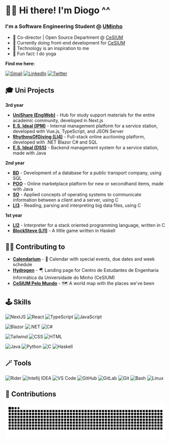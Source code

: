# 👋🏼 Hi there! I'm Diogo \^\^

### I'm a Software Engineering Student @ [UMinho](https://uminho.pt)
- 🍊 Co-director | Open Source Department @ [CeSIUM](cesium.di.uminho.pt)
- 📂 Currently doing front-end development for [CeSIUM](github.com/cesium)
- 💾 Technology is an inspiration to me
- 🌱 Fun fact: I do yoga

**Find me here:**

[![Gmail](https://img.shields.io/badge/Email-41454a?style=for-the-badge&logo=maildotru&logoColor=white)](mailto:me@diogogmatos.dev)
[![LinkedIn](https://img.shields.io/badge/LinkedIn-0077B5?style=for-the-badge&logo=linkedin&logoColor=white)](https://www.linkedin.com/in/diogo-matos)
[![Twitter](https://img.shields.io/badge/Twitter-1DA1F2?style=for-the-badge&logo=twitter&logoColor=white)](https://twitter.com/imdiogo_m)

## 🎓 Uni Projects

**3rd year**
- [**UniShare (EngWeb)**](https://github.com/diogogmatos/EngWeb2024-Projeto) - Hub for study support materials for the entire academic community, developed in Next.js
- [**E.S. Ideal (IPM)**](https://github.com/diogogmatos/IPM) - Internal management platform for a service station, developed with Vue.js, TypeScript, and JSON Server
- [**RhythmsOfGiving (LI4)**](https://github.com/diogogmatos/RhythmsOfGiving) - Full-stack online auctioning platform, developed with .NET Blazor C# and SQL
- [**E.S. Ideal (DSS)**](https://github.com/diogogmatos/trabalho-dss-grupo-05) - Backend management system for a service station, made with Java

**2nd year**
- [**BD**](https://github.com/diogogmatos/BD-Grupo20) - Development of a database for a public transport company, using SQL
- [**POO**](https://github.com/diogogmatos/POO) - Online marketplace platform for new or secondhand items, made with Java
- [**SO**](https://github.com/diogogmatos/SO) - Applied concepts of operating systems to communicate information between a client and a server, using C
- [**LI3**](https://github.com/diogogmatos/LI3-GRUPO29) - Reading, parsing and interpreting big data files, using C

**1st year**
- [**LI2**](https://github.com/diogogmatos/li2-pl5g05) - Interpreter for a stack oriented programming language, written in C
- [**BlockSteve (LI1)**](https://github.com/diogogmatos/blocksteve) - A little game written in Haskell

## 🙌🏼 Contributing to

- [**Calendarium**](https://github.com/cesium/calendarium) - :calendar: Calendar with special events, due dates and week schedule
- [**Hydrogen**](https://github.com/cesium/hydrogen) - 🪂 Landing page for Centro de Estudantes de Engenharia Informática da Universidade do Minho (CeSIUM)
- [**CeSIUM Pelo Mundo**](https://github.com/cesium/CeSIUMpeloMundo) - :world_map: A world map with the places we've been

## 🕹 Skills

![NextJS](https://img.shields.io/badge/Next.JS-000000?style=for-the-badge&logo=nextdotjs&logoColor=ffffff)
![React](https://img.shields.io/badge/React-001e26?style=for-the-badge&logo=react&logoColor=61DAFB)
![TypeScript](https://img.shields.io/badge/TypeScript-007ACC?style=for-the-badge&logo=typescript&logoColor=white)
![JavaScript](https://img.shields.io/badge/JavaScript-F7DF1E?style=for-the-badge&logo=javascript&logoColor=black)

![Blazor](https://img.shields.io/badge/blazor-%235C2D91.svg?style=for-the-badge&logo=blazor&logoColor=white)
![.NET](https://img.shields.io/badge/.NET-512bd4?style=for-the-badge&logo=.net&logoColor=white)
![C#](https://img.shields.io/badge/c%23-%23239120.svg?style=for-the-badge&logo=csharp&logoColor=white)

![Tailwind](https://img.shields.io/badge/Tailwind_CSS-121b2d?style=for-the-badge&logo=tailwind-css&logoColor=16bdca)
![CSS](https://img.shields.io/badge/CSS-1b73ba?&style=for-the-badge&logo=css3&logoColor=white)
![HTML](https://img.shields.io/badge/HTML-e44d26?style=for-the-badge&logo=html5&logoColor=white)

![Java](https://img.shields.io/badge/Java-ED8B00?style=for-the-badge&logo=openjdk&logoColor=white)
![Python](https://img.shields.io/badge/Python-3776AB?style=for-the-badge&logo=python&logoColor=white)
![C](https://img.shields.io/badge/C-00599C?style=for-the-badge&logo=c&logoColor=white)
![Haskell](https://img.shields.io/badge/Haskell-5D4F85?style=for-the-badge&logo=haskell&logoColor=white)
<!-- ![C#](https://raw.githubusercontent.com/devicons/devicon/2ae2a900d2f041da66e950e4d48052658d850630/icons/csharp/csharp-original.svg) -->

## 🪄 Tools

![Rider](https://img.shields.io/badge/Rider-000000?style=for-the-badge&logo=Rider&logoColor=white)
![Intellij IDEA](https://img.shields.io/badge/IntelliJ_IDEA-000000.svg?style=for-the-badge&logo=intellij-idea&logoColor=white)
![VS Code](https://img.shields.io/badge/Visual_Studio_Code-0078D4?style=for-the-badge&logo=visual%20studio%20code&logoColor=white)
![GitHub](https://img.shields.io/badge/GitHub-100000?style=for-the-badge&logo=github&logoColor=white)
![GitLab](https://img.shields.io/badge/GitLab-330F63?style=for-the-badge&logo=gitlab&logoColor=white)
![Git](https://img.shields.io/badge/GIT-E44C30?style=for-the-badge&logo=git&logoColor=white)
![Bash](https://img.shields.io/badge/GNU%20Bash-242c34?style=for-the-badge&logo=GNU%20Bash&logoColor=white)
![Linux](https://img.shields.io/badge/Linux-FCC624?style=for-the-badge&logo=linux&logoColor=black)
<!--
### Stats

![Most Used Languages](https://github-readme-stats.vercel.app/api/top-langs/?username=diogogmatos&theme=tokyonight)
-->
## 🌱 Contributions

<picture>
  <source media="(prefers-color-scheme: dark)" srcset="https://github.com/diogogmatos/diogogmatos/blob/output/github-snake-dark.svg" />
  <source media="(prefers-color-scheme: light)" srcset="https://github.com/diogogmatos/diogogmatos/blob/output/github-snake.svg" />
  <img alt="github-snake" src="github-snake.svg" />
</picture>
